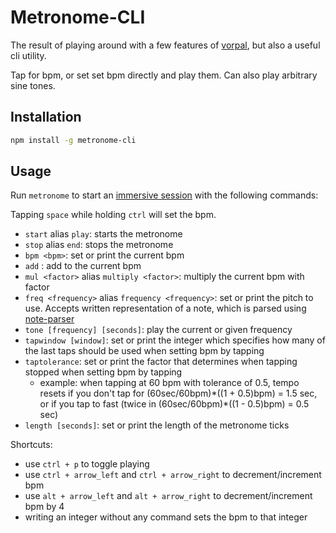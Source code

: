 # Metronome-CLI

The result of playing around with a few features of [vorpal](https://github.com/dthree/vorpal), but also a useful cli utility.

Tap for bpm, or set set bpm directly and play them.
Can also play arbitrary sine tones.

## Installation

```bash
npm install -g metronome-cli
```

## Usage

Run `metronome` to start an [immersive session](https://github.com/dthree/vorpal#what-is-an-immersive-cli-app) with the following commands:

Tapping `space` while holding `ctrl` will set the bpm.

- `start` alias `play`: starts the metronome
- `stop` alias `end`: stops the metronome
- `bpm <bpm>`: set or print the current bpm
- `add` <bpm>: add to the current bpm
- `mul <factor>` alias `multiply <factor>`: multiply the current bpm with factor
- `freq <frequency>` alias `frequency <frequency>`: set or print the pitch to use. Accepts written representation of a note, which is parsed using [note-parser](https://www.npmjs.com/package/note-parser)
- `tone [frequency] [seconds]`: play the current or given frequency
- `tapwindow [window]`: set or print the integer which specifies how many of the last taps should be used when setting bpm by tapping
- `taptolerance`: set or print the factor that determines when tapping stopped when setting bpm by tapping
  - example: when tapping at 60 bpm with tolerance of 0.5, tempo resets if you don't tap for (60sec/60bpm)\*((1 + 0.5)bpm) = 1.5 sec, or if you tap to fast (twice in (60sec/60bpm)\*((1 - 0.5)bpm) = 0.5 sec)
- `length [seconds]`: set or print the length of the metronome ticks

Shortcuts:
  - use `ctrl + p` to toggle playing
  - use `ctrl + arrow_left` and `ctrl + arrow_right` to decrement/increment bpm
  - use `alt + arrow_left` and `alt + arrow_right` to decrement/increment bpm by 4
  - writing an integer without any command sets the bpm to that integer
